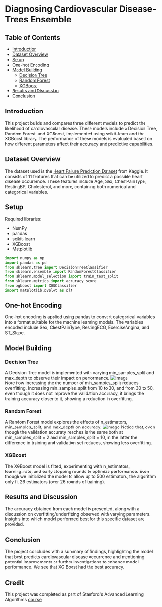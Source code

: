 # Diagnosing Cardiovascular Disease- Trees Ensemble

## Table of Contents
- [Introduction](#introduction)
- [Dataset Overview](#dataset-overview)
- [Setup](#setup)
- [One-hot Encoding](#one-hot-encoding)
- [Model Building](#model-building)
  - [Decision Tree](#decision-tree)
  - [Random Forest](#random-forest)
  - [XGBoost](#xgboost)
- [Results and Discussion](#results-and-discussion)
- [Conclusion](#conclusion)

## Introduction
This project builds and compares three different models to predict the likelihood of cardiovascular disease. These models include a Decision Tree, Random Forest, and XGBoost, implemented using scikit-learn and the XGBoost library. The performance of these models is evaluated based on how different parameters affect their accuracy and predictive capabilities.

## Dataset Overview
The dataset used is the [Heart Failure Prediction Dataset](https://www.kaggle.com/datasets/fedesoriano/heart-failure-prediction) from Kaggle. It consists of 11 features that can be utilized to predict a possible heart disease occurrence. These features include Age, Sex, ChestPainType, RestingBP, Cholesterol, and more, containing both numerical and categorical variables.

## Setup
Required libraries:

- NumPy
- pandas
- scikit-learn
- XGBoost
- Matplotlib

```python
import numpy as np
import pandas as pd
from sklearn.tree import DecisionTreeClassifier
from sklearn.ensemble import RandomForestClassifier
from sklearn.model_selection import train_test_split
from sklearn.metrics import accuracy_score
from xgboost import XGBClassifier
import matplotlib.pyplot as plt
```

## One-hot Encoding
One-hot encoding is applied using pandas to convert categorical variables into a format suitable for the machine learning models. The variables encoded include Sex, ChestPainType, RestingECG, ExerciseAngina, and ST_Slope.

## Model Building
### Decision Tree
A Decision Tree model is implemented with varying min_samples_split and max_depth to observe their impact on performance.
![image](https://github.com/AliesTaha/Diagnosing-Cardiovascular-Disease/assets/103478551/c42988d3-aa27-45a7-8776-dd562768e1b2)<br>
Note how increasing the the number of min_samples_split reduces overfitting.
Increasing min_samples_split from 10 to 30, and from 30 to 50, even though it does not improve the validation accuracy, it brings the training accuracy closer to it, showing a reduction in overfitting.

### Random Forest
A Random Forest model explores the effects of n_estimators, min_samples_split, and max_depth on accuracy.
![image](https://github.com/AliesTaha/Diagnosing-Cardiovascular-Disease/assets/103478551/7fde8368-e089-493d-8fc0-c99bae8929e1)
Notice that, even though the validation accuraty reaches is the same both at min_samples_split = 2 and min_samples_split = 10, in the latter the difference in training and validation set reduces, showing less overfitting.

### XGBoost
The XGBoost model is fitted, experimenting with n_estimators, learning_rate, and early stopping rounds to optimize performance.
Even though we initialized the model to allow up to 500 estimators, the algorithm only fit 26 estimators (over 26 rounds of training).

## Results and Discussion
The accuracy obtained from each model is presented, along with a discussion on overfitting/underfitting observed with varying parameters. Insights into which model performed best for this specific dataset are provided.

## Conclusion
The project concludes with a summary of findings, highlighting the model that best predicts cardiovascular disease occurrence and mentioning potential improvements or further investigations to enhance model performance. We see that XG Boost had the best accuracy. 

## Credit
This project was completed as part of Stanford's Advanced Learning Algorithms [course](https://github.com/AliesTaha/Stanford-ML) 

